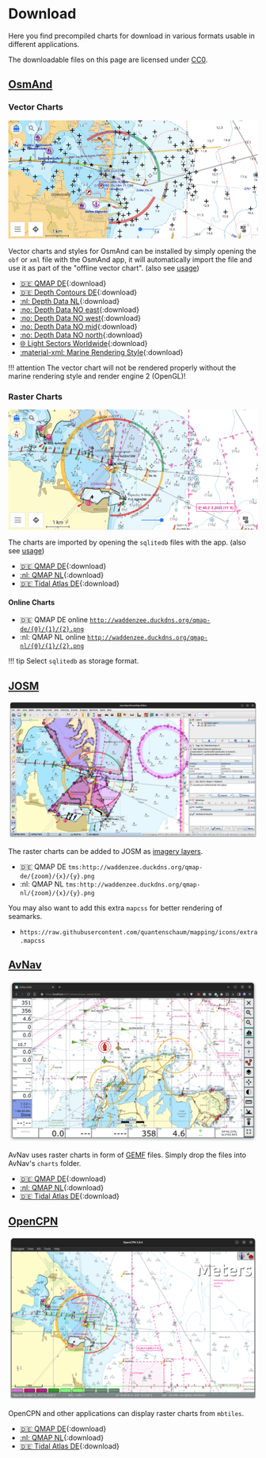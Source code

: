 # Download

Here you find precompiled charts for download in various formats usable in different applications.

The downloadable files on this page are licensed under [CC0](https://github.com/quantenschaum/mapping/blob/master/LICENSE).

## [OsmAnd](https://osmand.net/)

### Vector Charts

![osmand vector chart](img/vector.png)

Vector charts and styles for OsmAnd can be installed by simply opening the `obf` or `xml` file with the OsmAnd app, it will automatically import the file and use it as part of the "offline vector chart". (also see [usage](usage.md#vector-charts))

- [:de: QMAP DE](qmap-de.obf){:download}
- [:de: Depth Contours DE](depth-de.obf){:download}
- [:nl: Depth Data NL](depth-nl.obf){:download}
- [:no: Depth Data NO east](depth-no-east.obf){:download}
- [:no: Depth Data NO west](depth-no-west.obf){:download}
- [:no: Depth Data NO mid](depth-no-mid.obf){:download}
- [:no: Depth Data NO north](depth-no-north.obf){:download}
- [:globe_with_meridians: Light Sectors Worldwide](lightsectors.obf){:download}
- [:material-xml: Marine Rendering Style](marine.render.xml){:download}

!!! attention
    The vector chart will not be rendered properly without the marine rendering style and render engine 2 (OpenGL)!

### Raster Charts

![osmand raster chart](img/raster.png)

The charts are imported by opening the `sqlitedb` files with the app. (also see [usage](usage.md#raster-charts))

- [:de: QMAP DE](qmap-de.sqlitedb){:download}
- [:nl: QMAP NL](qmap-nl.sqlitedb){:download}
- [:de: Tidal Atlas DE](tides.sqlitedb.zip){:download}

#### Online Charts

- :de: QMAP DE online [`http://waddenzee.duckdns.org/qmap-de/{0}/{1}/{2}.png`](http://osmand.net/add-tile-source?name=QMAP-DE&min_zoom=8&max_zoom=16&url_template=http://waddenzee.duckdns.org/qmap-de/%7B0%7D/%7B1%7D/%7B2%7D.png)
- :nl: QMAP NL online [`http://waddenzee.duckdns.org/qmap-nl/{0}/{1}/{2}.png`](http://osmand.net/add-tile-source?name=QMAP-NL&min_zoom=8&max_zoom=16&url_template=http://waddenzee.duckdns.org/qmap-nl/%7B0%7D/%7B1%7D/%7B2%7D.png)

!!! tip
    Select `sqlitedb` as storage format.

## [JOSM](https://josm.openstreetmap.de/)

![JOSM](img/josm.png)

The raster charts can be added to JOSM as [imagery layers](https://josm.openstreetmap.de/wiki/Help/Preferences/Imagery).

- :de: QMAP DE `tms:http://waddenzee.duckdns.org/qmap-de/{zoom}/{x}/{y}.png`
- :nl: QMAP NL `tms:http://waddenzee.duckdns.org/qmap-nl/{zoom}/{x}/{y}.png`

You may also want to add this extra `mapcss` for better rendering of seamarks.

- `https://raw.githubusercontent.com/quantenschaum/mapping/icons/extra.mapcss`

## [AvNav](https://www.wellenvogel.net/software/avnav/docs/beschreibung.html?lang=en)

![AvNav](img/avnav.png)

AvNav uses raster charts in form of [GEMF](https://www.wellenvogel.net/software/avnav/docs/charts.html#chartformats) files. Simply drop the files into AvNav's `charts` folder.

- [:de: QMAP DE](qmap-de.gemf){:download}
- [:nl: QMAP NL](qmap-nl.gemf){:download}
- [:de: Tidal Atlas DE](tides.gemf.zip){:download}

## [OpenCPN](https://opencpn.org/)

![OpenCPN](img/opencpn.png)

OpenCPN and other applications can display raster charts from `mbtiles`.

- [:de: QMAP DE](qmap-de.mbtiles){:download}
- [:nl: QMAP NL](qmap-nl.mbtiles){:download}
- [:de: Tidal Atlas DE](tides.mbtiles.zip){:download}
